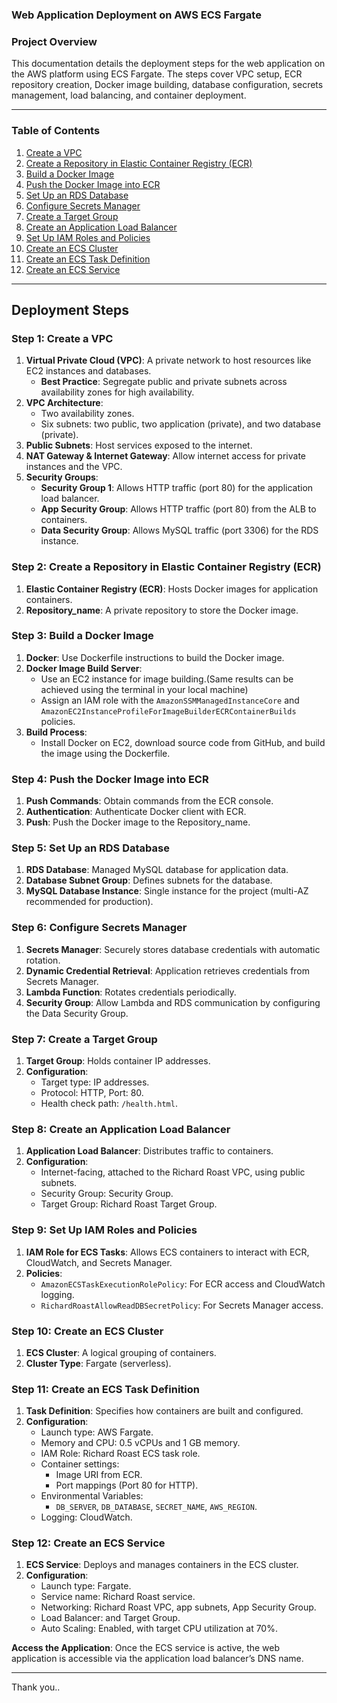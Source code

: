 ### **Web Application Deployment on AWS ECS Fargate**

### Project Overview

This documentation details the deployment steps for the web application on the AWS platform using ECS Fargate. The steps cover VPC setup, ECR repository creation, Docker image building, database configuration, secrets management, load balancing, and container deployment.

---

### Table of Contents

1. [Create a VPC](#step-1-create-a-vpc)
2. [Create a Repository in Elastic Container Registry (ECR)](#step-2-create-a-repository-in-elastic-container-registry-ecr)
3. [Build a Docker Image](#step-3-build-a-docker-image)
4. [Push the Docker Image into ECR](#step-4-push-the-docker-image-into-ecr)
5. [Set Up an RDS Database](#step-5-set-up-an-rds-database)
6. [Configure Secrets Manager](#step-6-configure-secrets-manager)
7. [Create a Target Group](#step-7-create-a-target-group)
8. [Create an Application Load Balancer](#step-8-create-an-application-load-balancer)
9. [Set Up IAM Roles and Policies](#step-9-set-up-iam-roles-and-policies)
10. [Create an ECS Cluster](#step-10-create-an-ecs-cluster)
11. [Create an ECS Task Definition](#step-11-create-an-ecs-task-definition)
12. [Create an ECS Service](#step-12-create-an-ecs-service)

---

## Deployment Steps

### Step 1: Create a VPC
1. **Virtual Private Cloud (VPC)**: A private network to host resources like EC2 instances and databases.
   - **Best Practice**: Segregate public and private subnets across availability zones for high availability.
2. **VPC Architecture**:
   - Two availability zones.
   - Six subnets: two public, two application (private), and two database (private).
3. **Public Subnets**: Host services exposed to the internet.
4. **NAT Gateway & Internet Gateway**: Allow internet access for private instances and the VPC.
5. **Security Groups**:
   - **Security Group 1**: Allows HTTP traffic (port 80) for the application load balancer.
   - **App Security Group**: Allows HTTP traffic (port 80) from the ALB to containers.
   - **Data Security Group**: Allows MySQL traffic (port 3306) for the RDS instance.

### Step 2: Create a Repository in Elastic Container Registry (ECR)
1. **Elastic Container Registry (ECR)**: Hosts Docker images for application containers.
2. **Repository_name**: A private repository to store the Docker image.

### Step 3: Build a Docker Image
1. **Docker**: Use Dockerfile instructions to build the Docker image.
2. **Docker Image Build Server**:
   - Use an EC2 instance for image building.(Same results can be achieved using the terminal in your local machine)
   - Assign an IAM role with the `AmazonSSMManagedInstanceCore` and `AmazonEC2InstanceProfileForImageBuilderECRContainerBuilds` policies.
3. **Build Process**:
   - Install Docker on EC2, download source code from GitHub, and build the image using the Dockerfile.

### Step 4: Push the Docker Image into ECR
1. **Push Commands**: Obtain commands from the ECR console.
2. **Authentication**: Authenticate Docker client with ECR.
3. **Push**: Push the Docker image to the Repository_name.

### Step 5: Set Up an RDS Database
1. **RDS Database**: Managed MySQL database for application data.
2. **Database Subnet Group**: Defines subnets for the database.
3. **MySQL Database Instance**: Single instance for the project (multi-AZ recommended for production).

### Step 6: Configure Secrets Manager
1. **Secrets Manager**: Securely stores database credentials with automatic rotation.
2. **Dynamic Credential Retrieval**: Application retrieves credentials from Secrets Manager.
3. **Lambda Function**: Rotates credentials periodically.
4. **Security Group**: Allow Lambda and RDS communication by configuring the Data Security Group.

### Step 7: Create a Target Group
1. **Target Group**: Holds container IP addresses.
2. **Configuration**:
   - Target type: IP addresses.
   - Protocol: HTTP, Port: 80.
   - Health check path: `/health.html`.

### Step 8: Create an Application Load Balancer
1. **Application Load Balancer**: Distributes traffic to containers.
2. **Configuration**:
   - Internet-facing, attached to the Richard Roast VPC, using public subnets.
   - Security Group:   Security Group.
   - Target Group: Richard Roast Target Group.

### Step 9: Set Up IAM Roles and Policies
1. **IAM Role for ECS Tasks**: Allows ECS containers to interact with ECR, CloudWatch, and Secrets Manager.
2. **Policies**:
   - `AmazonECSTaskExecutionRolePolicy`: For ECR access and CloudWatch logging.
   - `RichardRoastAllowReadDBSecretPolicy`: For Secrets Manager access.

### Step 10: Create an ECS Cluster
1. **ECS Cluster**: A logical grouping of containers.
2. **Cluster Type**: Fargate (serverless).

### Step 11: Create an ECS Task Definition
1. **Task Definition**: Specifies how containers are built and configured.
2. **Configuration**:
   - Launch type: AWS Fargate.
   - Memory and CPU: 0.5 vCPUs and 1 GB memory.
   - IAM Role: Richard Roast ECS task role.
   - Container settings:
     - Image URI from ECR.
     - Port mappings (Port 80 for HTTP).
   - Environmental Variables:
     - `DB_SERVER`, `DB_DATABASE`, `SECRET_NAME`, `AWS_REGION`.
   - Logging: CloudWatch.

### Step 12: Create an ECS Service
1. **ECS Service**: Deploys and manages containers in the ECS cluster.
2. **Configuration**:
   - Launch type: Fargate.
   - Service name: Richard Roast service.
   - Networking: Richard Roast VPC, app subnets, App Security Group.
   - Load Balancer:   and Target Group.
   - Auto Scaling: Enabled, with target CPU utilization at 70%.

**Access the Application**: Once the ECS service is active, the web application is accessible via the application load balancer’s DNS name.

---

Thank you..
